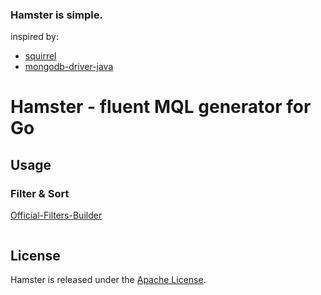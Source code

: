 ### Hamster is simple.
inspired by:
- [squirrel](https://github.com/Masterminds/squirrel)
- [mongodb-driver-java](https://github.com/mongodb/mongo-java-driver)


# Hamster - fluent MQL generator for Go


## Usage

### Filter & Sort
[Official-Filters-Builder](https://www.mongodb.com/docs/drivers/java/sync/v4.6/fundamentals/builders/filters/#std-label-filters-builders)

```go


```


## License

Hamster is released under the
[Apache License]( http://www.apache.org/licenses/).